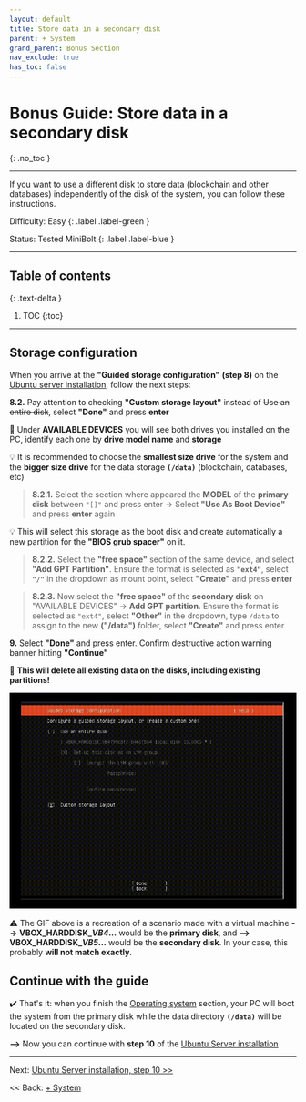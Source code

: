```yaml
---
layout: default
title: Store data in a secondary disk
parent: + System
grand_parent: Bonus Section
nav_exclude: true
has_toc: false
---
```

<!-- markdownlint-disable MD014 MD022 MD025 MD033 MD040 -->

# Bonus Guide: Store data in a secondary disk

{: .no_toc }

---

If you want to use a different disk to store data (blockchain and other databases) independently of the disk of the system, you can follow these instructions.

Difficulty: Easy
{: .label .label-green }

Status: Tested MiniBolt
{: .label .label-blue }

---

## Table of contents
{: .text-delta }

1. TOC
{:toc}

---

## Storage configuration

When you arrive at the **"Guided storage configuration"** **(step 8)** on the [Ubuntu server installation](../../system/operating-system.md#ubuntu-server-installation), follow the next steps:

**8.2.** Pay attention to checking **"Custom storage layout"** instead of ~~Use an entire disk~~, select **"Done"** and press **enter**

📝 Under **AVAILABLE DEVICES** you will see both drives you installed on the PC, identify each one by **drive model name** and **storage**

💡 It is recommended to choose the **smallest size drive** for the system and the **bigger size drive** for the data storage **`(/data)`** (blockchain, databases, etc)

> **8.2.1.** Select the section where appeared the **MODEL** of the **primary disk** between `"[]"` and press enter -> Select **"Use As Boot Device"** and press **enter** again

💡 This will select this storage as the boot disk and create automatically a new partition for the **"BIOS grub spacer"** on it.

> **8.2.2.** Select the **"free space"** section of the same device, and select **"Add GPT Partition"**. Ensure the format is selected as **`"ext4"`**, select **`"/"`** in the dropdown as mount point, select **"Create"** and press **enter**

> **8.2.3.** Now select the **"free space"** of the **secondary disk** on "AVAILABLE DEVICES" -> **Add GPT partition**. Ensure the format is selected as `"ext4"`, select **"Other"** in the dropdown, type `/data` to assign to the new **("/data")** folder, select **"Create"** and press enter

**9.** Select **"Done"** and press enter. Confirm destructive action warning banner hitting **"Continue"**

🚨 **This will delete all existing data on the disks, including existing partitions!**

![Storage secondary disk GIF](../../../resources/storage-secondary-disk.gif)

⚠️ The GIF above is a recreation of a scenario made with a virtual machine **-->** **VBOX_HARDDISK_***VB4***...** would be the **primary disk**, and **-->** **VBOX_HARDDISK_***VB5***...** would be the **secondary disk**. In your case, this probably **will not match exactly.**

## Continue with the guide

✔️ That's it: when you finish the [Operating system](../../system/operating-system.md) section, your PC will boot the system from the primary disk while the data directory **`(/data)`** will be located on the secondary disk.

**-->** Now you can continue with **step 10** of the [Ubuntu Server installation](../../system/operating-system.md#ubuntu-server-installation)

---

Next: [Ubuntu Server installation, step 10 >>](../../system/operating-system.md#ubuntu-server-installation)

<< Back: [+ System](index.md)
